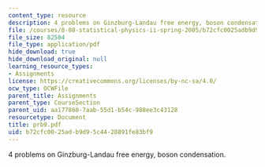 ```yaml
---
content_type: resource
description: 4 problems on Ginzburg-Landau free energy, boson condensation.
file: /courses/8-08-statistical-physics-ii-spring-2005/b72cfc0025adb9d95c4428891fe83bf9_prb9.pdf
file_size: 82504
file_type: application/pdf
hide_download: true
hide_download_original: null
learning_resource_types:
- Assignments
license: https://creativecommons.org/licenses/by-nc-sa/4.0/
ocw_type: OCWFile
parent_title: Assignments
parent_type: CourseSection
parent_uid: aa177860-7aab-55d1-b54c-988ee3c43128
resourcetype: Document
title: prb9.pdf
uid: b72cfc00-25ad-b9d9-5c44-28891fe83bf9
---
```

4 problems on Ginzburg-Landau free energy, boson condensation.